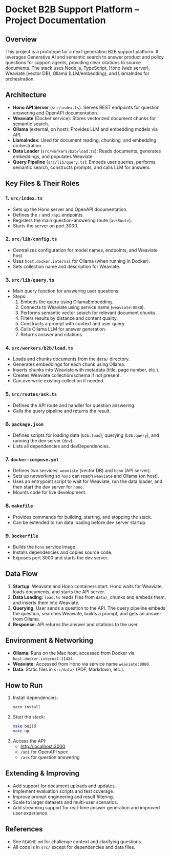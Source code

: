 # Docket B2B Support Platform – Project Documentation

## Overview

This project is a prototype for a next-generation B2B support platform. It leverages Generative AI and semantic search to answer product and policy questions for support agents, providing clear citations to source documents. The stack uses Node.js, TypeScript, Hono (web server), Weaviate (vector DB), Ollama (LLM/embedding), and LlamaIndex for orchestration.

## Architecture

- **Hono API Server** (`src/index.ts`): Serves REST endpoints for question answering and OpenAPI documentation.
- **Weaviate** (Docker service): Stores vectorized document chunks for semantic search.
- **Ollama** (external, on host): Provides LLM and embedding models via API.
- **LlamaIndex**: Used for document reading, chunking, and embedding orchestration.
- **Data Loader** (`src/workers/b2b/load.ts`): Reads documents, generates embeddings, and populates Weaviate.
- **Query Pipeline** (`src/lib/query.ts`): Embeds user queries, performs semantic search, constructs prompts, and calls LLM for answers.

## Key Files & Their Roles

### 1. `src/index.ts`

- Sets up the Hono server and OpenAPI documentation.
- Defines the `/` and `/api` endpoints.
- Registers the main question-answering route (`askRoute`).
- Starts the server on port 3000.

### 2. `src/lib/config.ts`

- Centralizes configuration for model names, endpoints, and Weaviate host.
- Uses `host.docker.internal` for Ollama (when running in Docker).
- Sets collection name and description for Weaviate.

### 3. `src/lib/query.ts`

- Main query function for answering user questions.
- Steps:
  1. Embeds the query using OllamaEmbedding.
  2. Connects to Weaviate using service name (`weaviate:8080`).
  3. Performs semantic vector search for relevant document chunks.
  4. Filters results by distance and content quality.
  5. Constructs a prompt with context and user query.
  6. Calls Ollama LLM for answer generation.
  7. Returns answer and citations.

### 4. `src/workers/b2b/load.ts`

- Loads and chunks documents from the `data/` directory.
- Generates embeddings for each chunk using Ollama.
- Inserts chunks into Weaviate with metadata (title, page number, etc.).
- Creates Weaviate collection/schema if not present.
- Can overwrite existing collection if needed.

### 5. `src/routes/ask.ts`

- Defines the API route and handler for question answering.
- Calls the query pipeline and returns the result.

### 6. `package.json`

- Defines scripts for loading data (`b2b:load`), querying (`b2b:query`), and running the dev server (`dev`).
- Lists all dependencies and devDependencies.

### 7. `docker-compose.yml`

- Defines two services: `weaviate` (vector DB) and `hono` (API server).
- Sets up networking so `hono` can reach `weaviate` and Ollama (on host).
- Uses an entrypoint script to wait for Weaviate, run the data loader, and then start the dev server for `hono`.
- Mounts code for live development.

### 8. `makefile`

- Provides commands for building, starting, and stopping the stack.
- Can be extended to run data loading before dev server startup.

### 9. `Dockerfile`

- Builds the `hono` service image.
- Installs dependencies and copies source code.
- Exposes port 3000 and starts the dev server.

## Data Flow

1. **Startup**: Weaviate and Hono containers start. Hono waits for Weaviate, loads documents, and starts the API server.
2. **Data Loading**: `load.ts` reads files from `data/`, chunks and embeds them, and inserts them into Weaviate.
3. **Querying**: User sends a question to the API. The query pipeline embeds the question, searches Weaviate, builds a prompt, and gets an answer from Ollama.
4. **Response**: API returns the answer and citations to the user.

## Environment & Networking

- **Ollama**: Runs on the Mac host, accessed from Docker via `host.docker.internal:11434`.
- **Weaviate**: Accessed from Hono via service name `weaviate:8080`.
- **Data**: Static files in `src/data/` (PDF, Markdown, etc.).

## How to Run

1. Install dependencies:
   ```sh
   yarn install
   ```
2. Start the stack:
   ```sh
   make build
   make up
   ```
3. Access the API:
   - [http://localhost:3000](http://localhost:3000)
   - `/api` for OpenAPI spec
   - `/ask` for question answering

## Extending & Improving

- Add support for document uploads and updates.
- Implement evaluation scripts and test coverage.
- Improve prompt engineering and result filtering.
- Scale to larger datasets and multi-user scenarios.
- Add streaming support for real-time answer generation and improved user experience.

## References

- See `README.md` for challenge context and clarifying questions.
- All code is in `src/` except for dependencies and data files.
